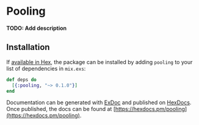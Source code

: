 # Pooling

**TODO: Add description**

## Installation

If [available in Hex](https://hex.pm/docs/publish), the package can be installed
by adding `pooling` to your list of dependencies in `mix.exs`:

```elixir
def deps do
  [{:pooling, "~> 0.1.0"}]
end
```

Documentation can be generated with [ExDoc](https://github.com/elixir-lang/ex_doc)
and published on [HexDocs](https://hexdocs.pm). Once published, the docs can
be found at [https://hexdocs.pm/pooling](https://hexdocs.pm/pooling).

